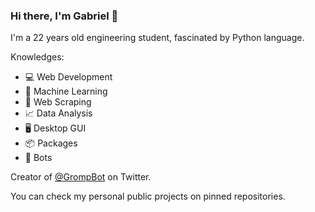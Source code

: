 ### Hi there, I'm Gabriel 👋

I'm a 22 years old engineering student, fascinated by Python language.

Knowledges:

* :computer: Web Development
* :brain: Machine Learning
* :page_facing_up: Web Scraping
* :chart_with_upwards_trend: Data Analysis
* :desktop_computer: Desktop GUI
* :package: Packages
* :robot: Bots


Creator of [@GrompBot](https://twitter.com/GrompBot) on Twitter.

You can check my personal public projects on pinned repositories.
